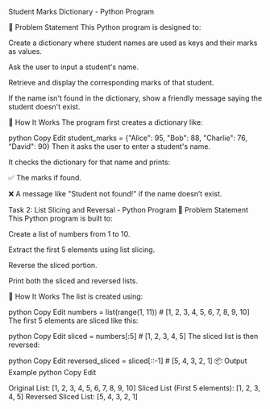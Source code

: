 Student Marks Dictionary - Python Program

📝 Problem Statement
This Python program is designed to:

Create a dictionary where student names are used as keys and their marks as values.

Ask the user to input a student's name.

Retrieve and display the corresponding marks of that student.

If the name isn't found in the dictionary, show a friendly message saying the student doesn't exist.

🚀 How It Works
The program first creates a dictionary like:

python
Copy
Edit
student_marks = {"Alice": 95, "Bob": 88, "Charlie": 76, "David": 90}
Then it asks the user to enter a student's name.

It checks the dictionary for that name and prints:

✅ The marks if found.

❌ A message like "Student not found!" if the name doesn’t exist.




Task 2: List Slicing and Reversal - Python Program
📝 Problem Statement
This Python program is built to:

Create a list of numbers from 1 to 10.

Extract the first 5 elements using list slicing.

Reverse the sliced portion.

Print both the sliced and reversed lists.

🚀 How It Works
The list is created using:

python
Copy
Edit
numbers = list(range(1, 11))  # [1, 2, 3, 4, 5, 6, 7, 8, 9, 10]
The first 5 elements are sliced like this:

python
Copy
Edit
sliced = numbers[:5]  # [1, 2, 3, 4, 5]
The sliced list is then reversed:

python
Copy
Edit
reversed_sliced = sliced[::-1]  # [5, 4, 3, 2, 1]
📦 Output Example
python
Copy
Edit

Original List: [1, 2, 3, 4, 5, 6, 7, 8, 9, 10]
Sliced List (First 5 elements): [1, 2, 3, 4, 5]
Reversed Sliced List: [5, 4, 3, 2, 1]
